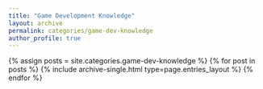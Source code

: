 ```yaml
---
title: "Game Development Knowledge"
layout: archive
permalink: categories/game-dev-knowledge
author_profile: true
---
```


{% assign posts = site.categories.game-dev-knowledge %}
{% for post in posts %} {% include archive-single.html type=page.entries_layout %} {% endfor %}
